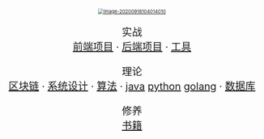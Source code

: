 <br />

<p align="center">
  <a href="https://github.com/doreamon95">
  	<img src="https://doreamon95.oss-cn-chengdu.aliyuncs.com/blogimg/image-20200918104014010.png" alt="image-20200918104014010" style="zoom: 67%;" />
  </a>
  <p align="center" style="font-size: 20px">
	实战
    <br />
    <a href="https://doreamon95.github.io/w1-front/">前端项目</a>
    ·
    <a href="https://doreamon95.github.io/w2-backup/">后端项目</a>
    ·
    <a href="https://doreamon95.github.io/w3-tool/">工具</a>
  </p>
  <p align="center" style="font-size: 20px">
    理论
    <br />
    <a href="https://doreamon95.github.io/s1-blockchain/">区块链</a>
    ·
    <a href="https://doreamon95.github.io/s2-design/">系统设计</a>
    ·
    <a href="https://doreamon95.github.io/s3-Algorithms/">算法</a>
    ·
    <a href="https://doreamon95.github.io/s4-java/">java</a>
    <a href="https://doreamon95.github.io/s4-python/">python</a>
    <a href="https://doreamon95.github.io/s4-golang/">golang</a>
    ·
    <a href="https://doreamon95.github.io/s5-db/">数据库</a>
  </p>
  <p align="center" style="font-size: 20px">
    修养
    <br />
    <a href="https://doreamon95.github.io/live-books/">书籍</a>
  </p>
</p>

